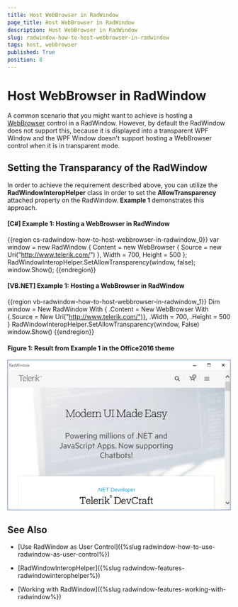 ```yaml
---
title: Host WebBrowser in RadWindow
page_title: Host WebBrowser in RadWindow
description: Host WebBrowser in RadWindow
slug: radwindow-how-to-host-webbrowser-in-radwindow
tags: host, webbrowser
published: True
position: 8
---
```


# Host WebBrowser in RadWindow

A common scenario that you might want to achieve is hosting a [WebBrowser](https://docs.microsoft.com/en-us/dotnet/api/system.windows.controls.webbrowser?redirectedfrom=MSDN&view=netframework-4.7.2) control in a RadWindow. However, by default the RadWindow does not support this, because it is displayed into a transparent WPF Window and the WPF Window doesn't support hosting a WebBrowser control when it is in transparent mode.

## Setting the Transparancy of the RadWindow

In order to achieve the requirement described above, you can utilize the __RadWindowInteropHelper__ class in order to set the __AllowTransparency__ attached property on the RadWindow. __Example 1__ demonstrates this approach.

#### __[C#] Example 1: Hosting a WebBrowser in RadWindow__
{{region cs-radwindow-how-to-host-webbrowser-in-radwindow_0}}
	var window = new RadWindow
    {
        Content = new WebBrowser { Source = new Uri("http://www.telerik.com/") },
        Width = 700,
        Height = 500
    };
    RadWindowInteropHelper.SetAllowTransparency(window, false);
    window.Show();
{{endregion}}

#### __[VB.NET] Example 1: Hosting a WebBrowser in RadWindow__
{{region vb-radwindow-how-to-host-webbrowser-in-radwindow_1}}
	Dim window = New RadWindow With {
        .Content = New WebBrowser With {.Source = New Uri("http://www.telerik.com/")},
        .Width = 700,
        .Height = 500
    }
	RadWindowInteropHelper.SetAllowTransparency(window, False)
	window.Show()
{{endregion}}

#### __Figure 1: Result from Example 1 in the Office2016 theme__
![WebBrowser in RadWindow](images/RadWindow_Host_WebBrowser.png)

## See Also

 * [Use RadWindow as User Control]({%slug radwindow-how-to-use-radwindow-as-user-control%})

 * [RadWindowInteropHelper]({%slug radwindow-features-radwindowinterophelper%})

 * [Working with RadWindow]({%slug radwindow-features-working-with-radwindow%})